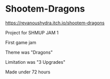 # Shootem-Dragons
https://revanoushydra.itch.io/shootem-dragons

Project for SHMUP JAM 1

First game jam

Theme was "Dragons"

Limitation was "3 Upgrades"

Made under 72 hours
